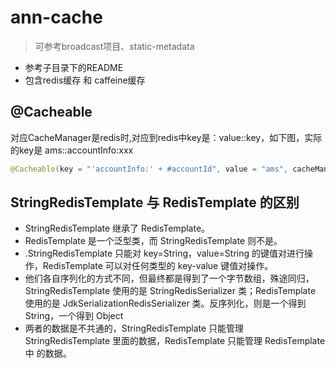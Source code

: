 # ann-cache
> 可参考broadcast项目、static-metadata

* 参考子目录下的README
* 包含redis缓存 和 caffeine缓存

## @Cacheable

对应CacheManager是redis时,对应到redis中key是：value::key，如下图，实际的key是 ams::accountInfo:xxx

```java
@Cacheable(key = "'accountInfo:' + #accountId", value = "ams", cacheManager = CacheManagerConfig.CAFFEINE_ACCOUNT)
```


## StringRedisTemplate 与 RedisTemplate 的区别
* StringRedisTemplate 继承了 RedisTemplate。
* RedisTemplate 是一个泛型类，而 StringRedisTemplate 则不是。
* .StringRedisTemplate 只能对 key=String，value=String 的键值对进行操作，RedisTemplate 可以对任何类型的 key-value 键值对操作。
* 他们各自序列化的方式不同，但最终都是得到了一个字节数组，殊途同归，StringRedisTemplate 使用的是 StringRedisSerializer 类；RedisTemplate 使用的是 JdkSerializationRedisSerializer 类。反序列化，则是一个得到 String，一个得到 Object
* 两者的数据是不共通的，StringRedisTemplate 只能管理 StringRedisTemplate 里面的数据，RedisTemplate 只能管理 RedisTemplate中 的数据。